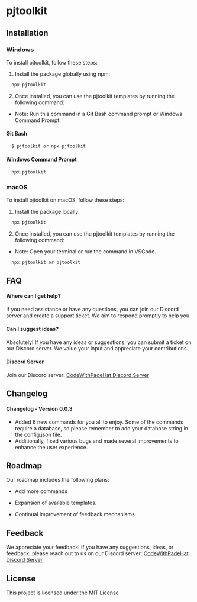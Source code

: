# pjtoolkit

## Installation

### Windows

To install pjtoolkit, follow these steps:

1. Install the package globally using npm:

```bash
  npx pjtoolkit
```

2. Once installed, you can use the pjtoolkit templates by running the following command:

- Note: Run this command in a Git Bash command prompt or Windows Command Prompt.

#### Git Bash

```bash
  $ pjtoolkit or npx pjtoolkit
```

#### Windows Command Prompt

```bash
  npx pjtoolkit
```

### macOS

To install pjtoolkit on macOS, follow these steps:

1. Install the package locally:

```bash
  npx pjtoolkit
```

2. Once installed, you can use the pjtoolkit templates by running the following command:

- Note: Open your terminal or run the command in VSCode.

```bash
  npx pjtoolkit or pjtoolkit
```

## FAQ

#### Where can I get help?

If you need assistance or have any questions, you can join our Discord server and create a support ticket. We aim to respond promptly to help you.

#### Can I suggest ideas?

Absolutely! If you have any ideas or suggestions, you can submit a ticket on our Discord server. We value your input and appreciate your contributions.

#### Discord Server

Join our Discord server: [CodeWithPadeHat Discord Server](https://discord.gg/PfkkCs3qdt)

## Changelog

#### Changelog - Version 0.0.3

- Added 6 new commands for you all to enjoy. Some of the commands require a database, so please remember to add your database string in the config.json file.
- Additionally, fixed various bugs and made several improvements to enhance the user experience.

## Roadmap

Our roadmap includes the following plans:

- Add more commands

- Expansion of available templates.

- Continual improvement of feedback mechanisms.

## Feedback

We appreciate your feedback! If you have any suggestions, ideas, or feedback, please reach out to us on our Discord server: [CodeWithPadeHat Discord Server](https://discord.gg/PfkkCs3qdt)

## License

This project is licensed under the [MIT License](https://choosealicense.com/licenses/mit/)
